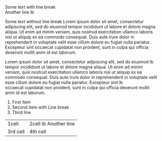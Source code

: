 Some text with line break  
Another line lb

Some text without line break Lorem ipsum dolor sit amet, consectetur adipiscing elit, sed do eiusmod tempor incididunt ut labore et dolore magna aliqua. Ut enim ad minim veniam, quis nostrud exercitation ullamco laboris nisi ut aliquip ex ea commodo consequat. Duis aute irure dolor in reprehenderit in voluptate velit esse cillum dolore eu fugiat nulla pariatur. Excepteur sint occaecat cupidatat non proident, sunt in culpa qui officia deserunt mollit anim id est laborum.

Lorem ipsum dolor sit amet, consectetur adipiscing elit, sed do eiusmod lb  
tempor incididunt ut labore et dolore magna aliqua. Ut enim ad minim veniam, quis nostrud exercitation ullamco laboris nisi ut aliquip ex ea commodo consequat. Duis aute irure dolor in reprehenderit in voluptate velit esse cillum dolore eu fugiat nulla pariatur. Excepteur sint lb  
occaecat cupidatat non proident, sunt in culpa qui officia deserunt mollit anim id est laborum.


1. First item
2. Second item with
   Line break
3. Third line




<table>
<tr>
<td>1cell</td>
<td>2cell lb
Another line</td>
</tr>
<tr>
<td>3rd cell</td>
<td>4th cell</td>
</tr>

</table>
